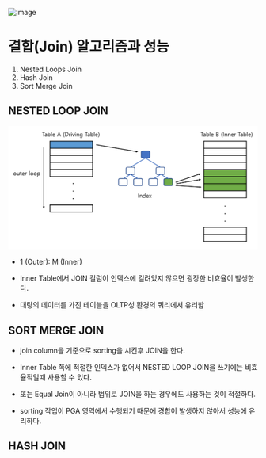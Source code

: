 ![image](https://github.com/KATEKEITH/TIL_log/assets/46472768/c0c2c564-7a5d-4afa-964c-a172c237a139)

# 결합(Join) 알고리즘과 성능

1. Nested Loops Join
2. Hash Join
3. Sort Merge Join

## NESTED LOOP JOIN

![Alt text](image-1.png)

- 1 (Outer): M (Inner)

- Inner Table에서 JOIN 컬럼이 인덱스에 걸려있지 않으면 굉장한 비효율이 발생한다.

- 대량의 데이터를 가진 테이블을 OLTP성 환경의 쿼리에서 유리함

## SORT MERGE JOIN

- join column을 기준으로 sorting을 시킨후 JOIN을 한다.

- Inner Table 쪽에 적절한 인덱스가 없어서 NESTED LOOP JOIN을 쓰기에는 비효율적일때 사용할 수 있다.

- 또는 Equal Join이 아니라 범위로 JOIN을 하는 경우에도 사용하는 것이 적절하다.

- sorting 작업이 PGA 영역에서 수행되기 때문에 경합이 발생하지 않아서 성능에 유리하다.

## HASH JOIN
